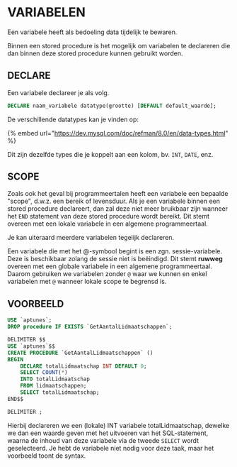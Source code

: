 # VARIABELEN

Een variabele heeft als bedoeling data tijdelijk te bewaren. 

Binnen een stored procedure is het mogelijk om variabelen te declareren die dan binnen deze stored procedure kunnen gebruikt worden.

## DECLARE

Een variabele declareer je als volg.

```sql
DECLARE naam_variabele datatype(grootte) [DEFAULT default_waarde];
```

De verschillende datatypes kan je vinden op:

{% embed url="https://dev.mysql.com/doc/refman/8.0/en/data-types.html" %}

Dit zijn dezelfde types die je koppelt aan een kolom, bv. `INT`, `DATE`, enz.

## SCOPE

Zoals ook het geval bij programmeertalen heeft een variabele een bepaalde "scope", d.w.z. een bereik of levensduur. Als je een variabele binnen een stored procedure declareert, dan zal deze niet meer bruikbaar zijn wanneer het `END` statement van deze stored procedure wordt bereikt. Dit stemt overeen met een lokale variabele in een algemene programmeertaal.

Je kan uiteraard meerdere variabelen tegelijk declareren.

Een variabele die met het @-symbool begint is een zgn. sessie-variabele. Deze is beschikbaar zolang de sessie niet is beëindigd. Dit stemt **ruwweg** overeen met een globale variabele in een algemene programmeertaal. Daarom gebruiken we variabelen zonder `@` waar we kunnen en enkel variabelen met `@` wanneer lokale scope te begrensd is.

## VOORBEELD

```sql
USE `aptunes`;
DROP procedure IF EXISTS `GetAantalLidmaatschappen`;

DELIMITER $$
USE `aptunes`$$
CREATE PROCEDURE `GetAantalLidmaatschappen` ()
BEGIN
    DECLARE totalLidmaatschap INT DEFAULT 0;
    SELECT COUNT(*)
    INTO totalLidmaatschap
    FROM lidmaatschappen;
    SELECT totalLidmaatschap;
END$$

DELIMITER ;
```

Hierbij declareren we een (lokale) INT variabele totalLidmaatschap, dewelke we dan een waarde geven met het uitvoeren van het SQL-statement, waarna de inhoud van deze variabele via de tweede `SELECT` wordt geselecteerd. Je hebt de variabele niet nodig voor deze taak, maar het voorbeeld toont de syntax.
